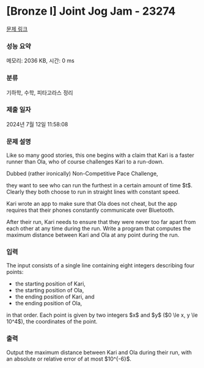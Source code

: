# [Bronze I] Joint Jog Jam - 23274 

[문제 링크](https://www.acmicpc.net/problem/23274) 

### 성능 요약

메모리: 2036 KB, 시간: 0 ms

### 분류

기하학, 수학, 피타고라스 정리

### 제출 일자

2024년 7월 12일 11:58:08

### 문제 설명

<p>Like so many good stories, this one begins with a claim that Kari is a faster runner than Ola, who of course challenges Kari to a run-down.</p>

<p>Dubbed (rather ironically) Non-Competitive Pace Challenge,</p>

<p>they want to see who can run the furthest in a certain amount of time $t$.  Clearly they both choose to run in straight lines with constant speed.</p>

<p>Kari wrote an app to make sure that Ola does not cheat, but the app requires that their phones constantly communicate over Bluetooth.</p>

<p>After their run, Kari needs to ensure that they were never too far apart from each other at any time during the run.  Write a program that computes the maximum distance between Kari and Ola at any point during the run.</p>

### 입력 

 <p>The input consists of a single line containing eight integers describing four points:</p>

<ul>
	<li>the starting position of Kari,</li>
	<li>the starting position of Ola,</li>
	<li>the ending position of Kari, and</li>
	<li>the ending position of Ola,</li>
</ul>

<p>in that order.  Each point is given by two integers $x$ and $y$ ($0 \le x, y \le 10^4$), the coordinates of the point.</p>

### 출력 

 <p>Output the maximum distance between Kari and Ola during their run, with an absolute or relative error of at most $10^{-6}$.</p>

